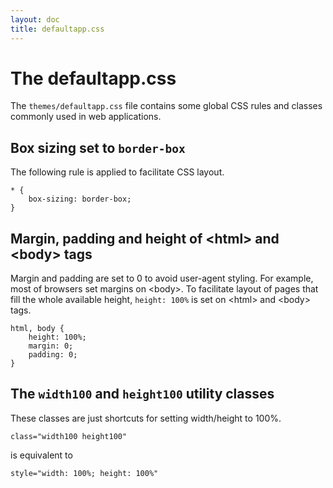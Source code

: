 ```yaml
---
layout: doc
title: defaultapp.css
---
```


# The defaultapp.css

The `themes/defaultapp.css` file contains some global CSS rules and classes commonly used in web applications.

## Box sizing set to `border-box`

The following rule is applied to facilitate CSS layout.

```
* {
	box-sizing: border-box;
}
```

## Margin, padding and height of \<html> and \<body> tags
Margin and padding are set to 0 to avoid user-agent styling. For example, most of browsers set margins on \<body>.
To facilitate layout of pages that fill the whole available height, `height: 100%` is set on \<html> and \<body> tags.

```
html, body {
	height: 100%;
	margin: 0;
	padding: 0;
}
```

## The `width100` and `height100` utility classes

These classes are just shortcuts for setting width/height to 100%.

```
class="width100 height100" 
```

is equivalent to 

```
style="width: 100%; height: 100%"
```
